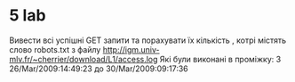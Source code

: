 # 5 lab
Вивести всі успішні GET запити та порахувати їх кількість , котрі містять слово robots.txt з файлу http://igm.univ-mlv.fr/~cherrier/download/L1/access.log
Які були виконані в проміжку:
З 26/Mar/2009:14:49:23 до 30/Mar/2009:09:17:36
